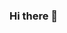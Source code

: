 ### Hi there 👋

<!--
**albertotamajo/albertotamajo** is a ✨ _special_ ✨ repository because its `README.md` (this file) appears on your GitHub profile.

I am an outstanding third-year MEng Computer Science with Artificial Intelligence student at the University
of Southampton. I was the recipient of the Netcraft Prize during my first academic year as I ranked in the
top 10 computer science cohort at the University of Southampton. I was granted the DAAD RISE Germany
Scholarship the following year and the ECS Undergraduate Research Scholarship during my third
academic year to conduct research on AI at the Mainz University of Applied Sciences and the University
of Southampton, respectively. I strongly believe that AI will be the next step in human evolution, and as
such, I would like to contribute to this cause. However, if we really want to build a machine on the verge
of human-level intelligence, we need to ditch current statistical and data-driven learning paradigm in
favour of a causal-based approach.
